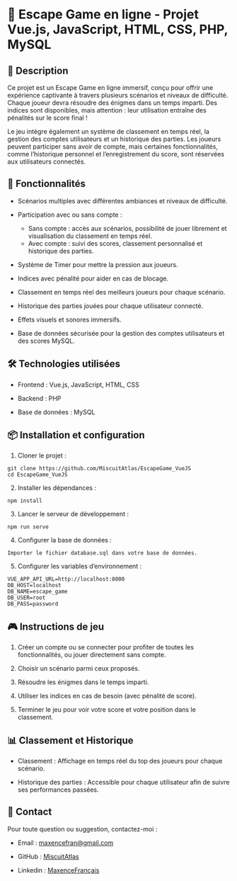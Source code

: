 # 🔐 Escape Game en ligne - Projet Vue.js, JavaScript, HTML, CSS, PHP, MySQL

## 📖 Description
Ce projet est un Escape Game en ligne immersif, conçu pour offrir une expérience captivante à travers plusieurs scénarios et niveaux de difficulté. Chaque joueur devra résoudre des énigmes dans un temps imparti. Des indices sont disponibles, mais attention : leur utilisation entraîne des pénalités sur le score final !

Le jeu intègre également un système de classement en temps réel, la gestion des comptes utilisateurs et un historique des parties. Les joueurs peuvent participer sans avoir de compte, mais certaines fonctionnalités, comme l’historique personnel et l’enregistrement du score, sont réservées aux utilisateurs connectés.

## 🚀 Fonctionnalités
* Scénarios multiples avec différentes ambiances et niveaux de difficulté.
  
* Participation avec ou sans compte :
  * Sans compte : accès aux scénarios, possibilité de jouer librement et visualisation du classement en temps réel.
  * Avec compte : suivi des scores, classement personnalisé et historique des parties.

* Système de Timer pour mettre la pression aux joueurs.
  
* Indices avec pénalité pour aider en cas de blocage.
  
* Classement en temps réel des meilleurs joueurs pour chaque scénario.
  
* Historique des parties jouées pour chaque utilisateur connecté.
  
* Effets visuels et sonores immersifs.
  
* Base de données sécurisée pour la gestion des comptes utilisateurs et des scores MySQL.

## 🛠️ Technologies utilisées
* Frontend : Vue.js, JavaScript, HTML, CSS

* Backend : PHP

* Base de données : MySQL

## 📦 Installation et configuration
1. Cloner le projet :
```
git clone https://github.com/MiscuitAtlas/EscapeGame_VueJS
cd EscapeGame_VueJS
```
2. Installer les dépendances :
```
npm install
```
3. Lancer le serveur de développement :
```
npm run serve
```
4. Configurer la base de données :
```
Importer le fichier database.sql dans votre base de données.
```
5. Configurer les variables d’environnement :
```
VUE_APP_API_URL=http://localhost:8000
DB_HOST=localhost
DB_NAME=escape_game
DB_USER=root
DB_PASS=password
```

## 🎮 Instructions de jeu
1. Créer un compte ou se connecter pour profiter de toutes les fonctionnalités, ou jouer directement sans compte.

2. Choisir un scénario parmi ceux proposés.

3. Résoudre les énigmes dans le temps imparti.

4. Utiliser les indices en cas de besoin (avec pénalité de score).

5. Terminer le jeu pour voir votre score et votre position dans le classement.

## 📊 Classement et Historique
* Classement : Affichage en temps réel du top des joueurs pour chaque scénario.

* Historique des parties : Accessible pour chaque utilisateur afin de suivre ses performances passées.

## 📧 Contact
Pour toute question ou suggestion, contactez-moi :

* Email : maxencefran@gmail.com

* GitHub : [MiscuitAtlas](https://github.com/MiscuitAtlas)

- Linkedin : [MaxenceFrançais](https://www.linkedin.com/in/maxence-fran%C3%A7ais-a039a2307/)
